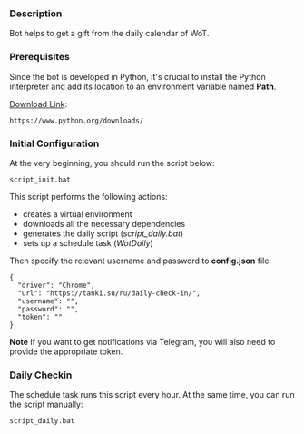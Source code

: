 ### Description
Bot helps to get a gift from the daily calendar of WoT.

### Prerequisites
Since the bot is developed in Python, it's crucial to install the Python interpreter and add its location to an environment variable named <b>Path</b>.

<u>Download Link</u>:
```
https://www.python.org/downloads/
```

### Initial Configuration
At the very beginning, you should run the script below:
```
script_init.bat
```
This script performs the following actions:
- creates a virtual environment
- downloads all the necessary dependencies
- generates the daily script (*script_daily.bat*)
- sets up a schedule task (*WotDaily*)

Then specify the relevant username and password to <b>config.json</b> file:
```
{
  "driver": "Chrome",
  "url": "https://tanki.su/ru/daily-check-in/",
  "username": "",
  "password": "",
  "token": ""
}
```
**Note** If you want to get notifications via Telegram, you will also need to provide the appropriate token.

### Daily Checkin
The schedule task runs this script every hour. At the same time, you can run the script manually:
```
script_daily.bat
```